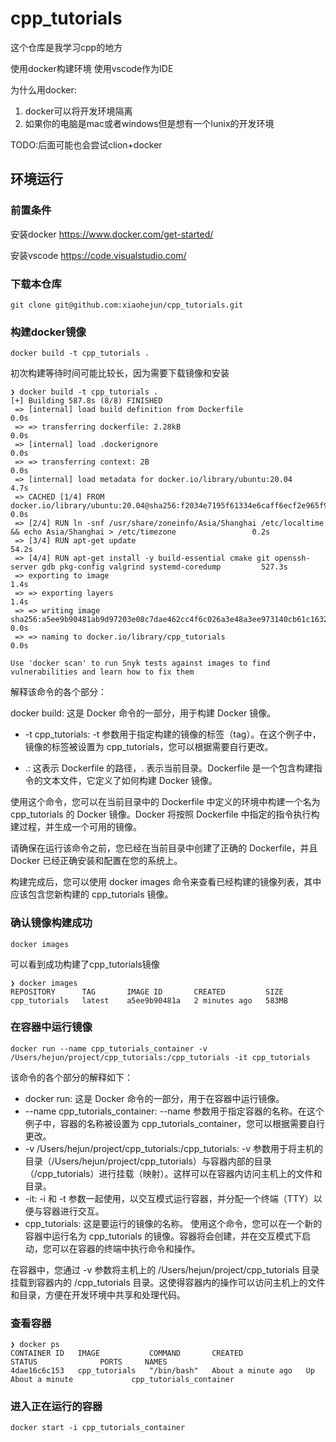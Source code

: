 # cpp_tutorials
这个仓库是我学习cpp的地方

使用docker构建环境
使用vscode作为IDE

为什么用docker:
1. docker可以将开发环境隔离
2. 如果你的电脑是mac或者windows但是想有一个lunix的开发环境

TODO:后面可能也会尝试clion+docker

## 环境运行

### 前置条件
安装docker
https://www.docker.com/get-started/

安装vscode
https://code.visualstudio.com/

### 下载本仓库
```shell
git clone git@github.com:xiaohejun/cpp_tutorials.git
```

### 构建docker镜像

```shell
docker build -t cpp_tutorials .
```
初次构建等待时间可能比较长，因为需要下载镜像和安装

```shell
❯ docker build -t cpp_tutorials .
[+] Building 587.8s (8/8) FINISHED
 => [internal] load build definition from Dockerfile                                                                         0.0s
 => => transferring dockerfile: 2.28kB                                                                                       0.0s
 => [internal] load .dockerignore                                                                                            0.0s
 => => transferring context: 2B                                                                                              0.0s
 => [internal] load metadata for docker.io/library/ubuntu:20.04                                                              4.7s
 => CACHED [1/4] FROM docker.io/library/ubuntu:20.04@sha256:f2034e7195f61334e6caff6ecf2e965f92d11e888309065da85ff50c617732b  0.0s
 => [2/4] RUN ln -snf /usr/share/zoneinfo/Asia/Shanghai /etc/localtime && echo Asia/Shanghai > /etc/timezone                 0.2s
 => [3/4] RUN apt-get update                                                                                                54.2s
 => [4/4] RUN apt-get install -y build-essential cmake git openssh-server gdb pkg-config valgrind systemd-coredump         527.3s
 => exporting to image                                                                                                       1.4s
 => => exporting layers                                                                                                      1.4s
 => => writing image sha256:a5ee9b90481ab9d97203e08c7dae462cc4f6c026a3e48a3ee973140cb61c1632                                 0.0s
 => => naming to docker.io/library/cpp_tutorials                                                                             0.0s

Use 'docker scan' to run Snyk tests against images to find vulnerabilities and learn how to fix them
```
解释该命令的各个部分：

docker build: 这是 Docker 命令的一部分，用于构建 Docker 镜像。
- -t cpp_tutorials:
-t 参数用于指定构建的镜像的标签（tag）。在这个例子中，镜像的标签被设置为 cpp_tutorials，您可以根据需要自行更改。

- .: 
这表示 Dockerfile 的路径，. 表示当前目录。Dockerfile 是一个包含构建指令的文本文件，它定义了如何构建 Docker 镜像。

使用这个命令，您可以在当前目录中的 Dockerfile 中定义的环境中构建一个名为 cpp_tutorials 的 Docker 镜像。Docker 将按照 Dockerfile 中指定的指令执行构建过程，并生成一个可用的镜像。

请确保在运行该命令之前，您已经在当前目录中创建了正确的 Dockerfile，并且 Docker 已经正确安装和配置在您的系统上。

构建完成后，您可以使用 docker images 命令来查看已经构建的镜像列表，其中应该包含您新构建的 cpp_tutorials 镜像。

### 确认镜像构建成功
```shell
docker images
```
可以看到成功构建了cpp_tutorials镜像
```shell
❯ docker images
REPOSITORY      TAG       IMAGE ID       CREATED         SIZE
cpp_tutorials   latest    a5ee9b90481a   2 minutes ago   583MB
```

### 在容器中运行镜像
```shell
docker run --name cpp_tutorials_container -v /Users/hejun/project/cpp_tutorials:/cpp_tutorials -it cpp_tutorials
```
该命令的各个部分的解释如下：

- docker run: 这是 Docker 命令的一部分，用于在容器中运行镜像。
- --name cpp_tutorials_container: --name 参数用于指定容器的名称。在这个例子中，容器的名称被设置为 cpp_tutorials_container，您可以根据需要自行更改。
- -v /Users/hejun/project/cpp_tutorials:/cpp_tutorials: -v 参数用于将主机的目录（/Users/hejun/project/cpp_tutorials）与容器内部的目录（/cpp_tutorials）进行挂载（映射）。这样可以在容器内访问主机上的文件和目录。
- -it: -i 和 -t 参数一起使用，以交互模式运行容器，并分配一个终端（TTY）以便与容器进行交互。
- cpp_tutorials: 这是要运行的镜像的名称。
使用这个命令，您可以在一个新的容器中运行名为 cpp_tutorials 的镜像。容器将会创建，并在交互模式下启动，您可以在容器的终端中执行命令和操作。

在容器中，您通过 -v 参数将主机上的 /Users/hejun/project/cpp_tutorials 目录挂载到容器内的 /cpp_tutorials 目录。这使得容器内的操作可以访问主机上的文件和目录，方便在开发环境中共享和处理代码。

### 查看容器
```shell
❯ docker ps
CONTAINER ID   IMAGE           COMMAND       CREATED              STATUS              PORTS     NAMES
4dae16c6c153   cpp_tutorials   "/bin/bash"   About a minute ago   Up About a minute             cpp_tutorials_container

```

### 进入正在运行的容器
```shell
docker start -i cpp_tutorials_container
```
